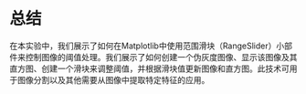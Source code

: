 # 总结

在本实验中，我们展示了如何在Matplotlib中使用范围滑块（RangeSlider）小部件来控制图像的阈值处理。我们展示了如何创建一个伪灰度图像、显示该图像及其直方图、创建一个滑块来调整阈值，并根据滑块值更新图像和直方图。此技术可用于图像分割以及其他需要从图像中提取特定特征的应用。
